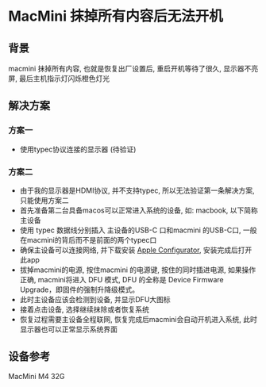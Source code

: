 # MacMini 抹掉所有内容后无法开机

## 背景

macmini 抹掉所有内容, 也就是恢复出厂设置后, 重启开机等待了很久, 显示器不亮屏, 最后主机指示灯闪烁橙色灯光

## 解决方案

### 方案一

- 使用typec协议连接的显示器 (待验证)

### 方案二

- 由于我的显示器是HDMI协议, 并不支持typec, 所以无法验证第一条解决方案, 只能使用方案二
- 首先准备第二台具备macos可以正常进入系统的设备, 如: macbook, 以下简称主设备
- 使用 typec 数据线分别插入 主设备的USB-C 口和macmini 的USB-C口, 一般在macmini的背后而不是前面的两个typec口
- 确保主设备可以连接网络, 并下载安装 [Apple Configurator](https://apps.apple.com/us/app/apple-configurator/id1037126344?mt=12), 安装完成后打开此app
- 拔掉macmini的电源, 按住macmini 的电源键, 按住的同时插进电源, 如果操作正确, macmini将进入 DFU 模式, DFU 的全称是 Device Firmware Upgrade，即固件的强制升降级模式。
- 此时主设备应该会检测到设备, 并显示DFU大图标
- 接着点击设备, 选择继续抹除或者恢复系统
- 恢复过程需要主设备全程联网, 恢复完成后macmini会自动开机进入系统, 此时显示器也可以正常显示系统界面

## 设备参考

MacMini M4 32G
